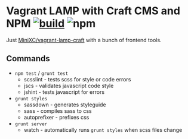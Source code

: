 Vagrant LAMP with Craft CMS and NPM [![build](https://api.travis-ci.org/MiniXC/vagrant-lamp-craft-npm.svg)](https://travis-ci.org/MiniXC/vagrant-lamp-craft-npm)
![npm](https://img.shields.io/badge/npm-v2.2.0-blue.svg?style=flat)
===================================
Just [MiniXC/vagrant-lamp-craft](https://github.com/MiniXC/vagrant-lamp-craft) with a bunch of frontend tools.

Commands
--------
* `npm test` / `grunt test`
  * scsslint - tests scss for style or code errors
  * jscs - validates javascript code style
  * jshint - tests javascript for errors
* `grunt styles`
  * sassdown - generates styleguide
  * sass - compiles sass to css
  * autoprefixer - prefixes css
* `grunt server`
  * watch - automatically runs `grunt styles` when scss files change
